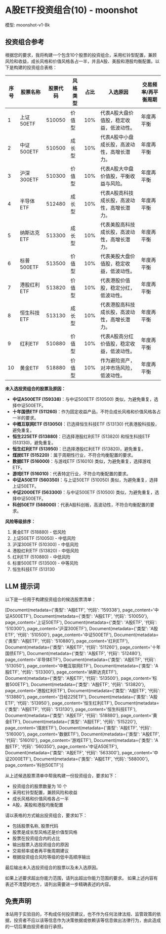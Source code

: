 # A股ETF投资组合(10) - moonshot

模型: moonshot-v1-8k

## 投资组合参考

根据您的要求，我将构建一个包含10个股票的投资组合，采用杠铃型配置，兼顾风险和收益，成长风格和价值风格各占一半，并且A股、美股和港股均衡配置。以下是构建的投资组合表格：

| 序号 | 股票名称       | 股票代码 | 风格类型 | 占比 | 入选原因                                                         | 交易频率/再平衡周期 |
|------|--------------|---------|--------|------|------------------------------------------------------------------|-------------------|
| 1    | 上证50ETF     | 510050  | 价值型  | 10%  | 代表A股大盘价值股，稳定收益，低波动性。                             | 年度再平衡       |
| 2    | 中证500ETF    | 510500  | 成长型  | 10%  | 代表A股中小盘成长股，高波动性，高增长潜力。                         | 年度再平衡       |
| 3    | 沪深300ETF    | 510300  | 价值型  | 10%  | 代表A股大中盘价值股，平衡收益与风险。                               | 年度再平衡       |
| 4    | 半导体ETF     | 512480  | 成长型  | 10%  | 代表A股高科技成长股，高波动性，高增长潜力。                           | 年度再平衡       |
| 5    | 纳斯达克ETF   | 513300  | 成长型  | 10%  | 代表美股高科技成长股，高波动性，高增长潜力。                           | 年度再平衡       |
| 6    | 标普500ETF    | 513500  | 价值型  | 10%  | 代表美股大盘价值股，稳定收益，低波动性。                             | 年度再平衡       |
| 7    | 港股红利ETF    | 513820  | 价值型  | 10%  | 代表港股价值股，稳定分红，低波动性。                                 | 年度再平衡       |
| 8    | 恒生科技ETF   | 513130  | 成长型  | 10%  | 代表港股高科技成长股，高波动性，高增长潜力。                           | 年度再平衡       |
| 9    | 红利ETF       | 510880  | 价值型  | 10%  | 代表A股高分红价值股，稳定收益，低波动性。                             | 年度再平衡       |
| 10   | 黄金ETF       | 518880  | 价值型  | 10%  | 作为避险资产，对冲市场风险，低波动性。                               | 年度再平衡       |

**未入选投资组合的股票及原因：**

- **中证A500ETF (159338)**：与中证500ETF (510500) 类似，为避免重复，选择中证500ETF。
- **十年国债ETF (511260)**：作为固定收益产品，不符合成长风格和价值风格各占一半的要求。
- **中概互联网ETF (513050)**：已选择恒生科技ETF (513130) 代表港股科技股，避免重复。
- **恒生225ETF (513880)**：已选择港股红利ETF (513820) 和恒生科技ETF (513130)，避免重复。
- **恒生红利ETF (513950)**：已选择港股红利ETF (513820)，避免重复。
- **煤炭ETF (515220)**：属于周期性行业，不符合均衡配置的要求。
- **数据ETF (516000)**：与游戏ETF (516010) 类似，为避免重复，选择游戏ETF。
- **游戏ETF (516010)**：代表特定行业，不符合均衡配置的要求。
- **中证A50ETF (560350)**：与上证50ETF (510050) 类似，为避免重复，选择上证50ETF。
- **中证2000ETF (563300)**：与中证500ETF (510500) 类似，为避免重复，选择中证500ETF。
- **科创50ETF (588000)**：代表A股科创板，高波动性，不符合均衡配置的要求。

**风险等级排序：**

1. 黄金ETF (518880) - 低风险
2. 上证50ETF (510050) - 中低风险
3. 沪深300ETF (510300) - 中低风险
4. 港股红利ETF (513820) - 中低风险
5. 红利ETF (510880) - 中低风险
6. 标普500ETF (513500) - 中等风险
7. 恒生科技ETF (513130

## LLM 提示词

以下是一份用于构建投资组合的候选股票清单：

[Document(metadata={'类型': 'A股ETF', '代码': '159338'}, page_content='中证A500ETF'), Document(metadata={'类型': 'A股ETF', '代码': '510050'}, page_content='上证50ETF'), Document(metadata={'类型': 'A股ETF', '代码': '510300'}, page_content='沪深300ETF'), Document(metadata={'类型': 'A股ETF', '代码': '510500'}, page_content='中证500ETF'), Document(metadata={'类型': 'A股ETF', '代码': '510880'}, page_content='红利ETF'), Document(metadata={'类型': 'A股ETF', '代码': '511260'}, page_content='十年国债ETF'), Document(metadata={'类型': 'A股ETF', '代码': '512480'}, page_content='半导体ETF'), Document(metadata={'类型': 'A股ETF', '代码': '513050'}, page_content='中概互联网ETF'), Document(metadata={'类型': 'A股ETF', '代码': '513300'}, page_content='纳斯达克ETF'), Document(metadata={'类型': 'A股ETF', '代码': '513500'}, page_content='标普500ETF'), Document(metadata={'类型': 'A股ETF', '代码': '513820'}, page_content='港股红利ETF'), Document(metadata={'类型': 'A股ETF', '代码': '513880'}, page_content='日经225ETF'), Document(metadata={'类型': 'A股ETF', '代码': '513950'}, page_content='恒生红利ETF'), Document(metadata={'类型': 'A股ETF', '代码': '513130'}, page_content='恒生科技ETF'), Document(metadata={'类型': 'A股ETF', '代码': '518880'}, page_content='黄金ETF'), Document(metadata={'类型': 'A股ETF', '代码': '515220'}, page_content='煤炭ETF'), Document(metadata={'类型': 'A股ETF', '代码': '516000'}, page_content='数据ETF'), Document(metadata={'类型': 'A股ETF', '代码': '516010'}, page_content='游戏ETF'), Document(metadata={'类型': 'A股ETF', '代码': '560350'}, page_content='中证A50ETF'), Document(metadata={'类型': 'A股ETF', '代码': '563300'}, page_content='中证2000ETF'), Document(metadata={'类型': 'A股ETF', '代码': '588000'}, page_content='科创50ETF')]

从上述候选股票清单中帮我构建一份投资组合，要求如下：

- 投资组合的股票数量为 10 个
- 采用杠铃型配置，兼顾风险和收益
- 成长风格和价值风格各占一半
- A股，美股和港股均衡配置

请以表格的方式输出投资组合，要求如下：

- 包括股票名称, 股票代码
- 股票是成长型风格还是价值型风格
- 股票在投资组合内的占比
- 输出股票入选投资组合的原因
- 交易频率或者再平衡周期建议
- 根据投资组合风险等级的低中高顺序输出

最后输出未入选投资组合的股票以及未入选原因。

如果上述要求超出你能力范围，请列出超出你能力范围的要求。
如果上述内容有表述不清楚的地方，请列出需要进一步精确表述的内容。


## 免责声明

本站用于实验目的，不构成任何投资建议，也不作为任何法律法规、监管政策的依据，投资者不应以该等信息作为决策依据或依赖该等信息做出法律行为，由此造成的一切后果由投资者自行承担。
